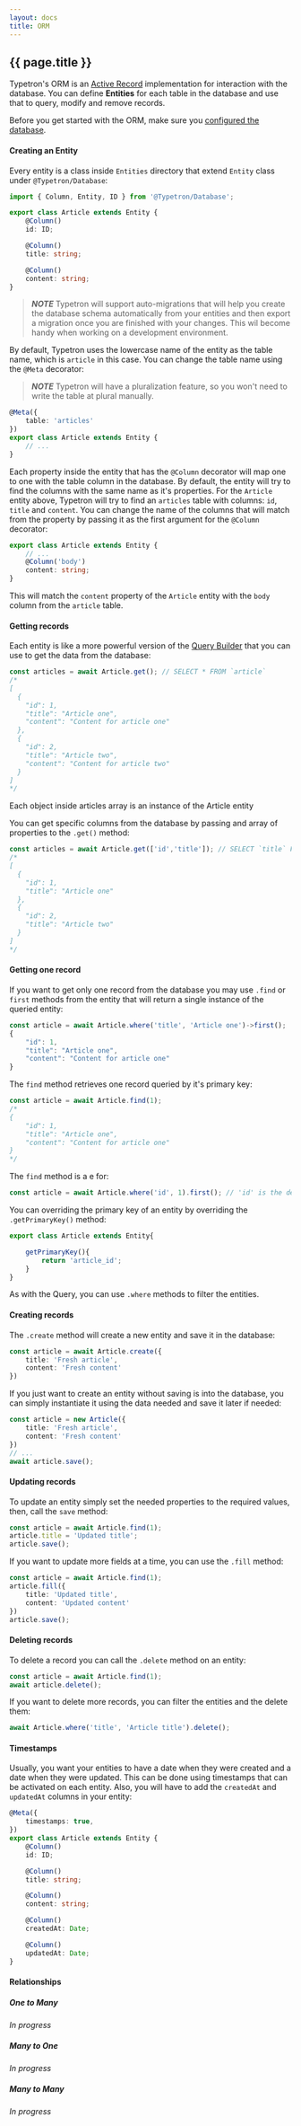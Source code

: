 ```yaml
---
layout: docs
title: ORM
---
```


## {{ page.title }}

Typetron's ORM is an [Active Record](https://en.wikipedia.org/wiki/Active_record_pattern) implementation for
interaction with the database. You can define **Entities** for each table in the database and use that to query,
modify and remove records.

Before you get started with the ORM, make sure you [configured the database](/docs/database).


#### Creating an Entity
Every entity is a class inside `Entities` directory that extend `Entity` class under `@Typetron/Database`:
```ts
import { Column, Entity, ID } from '@Typetron/Database';

export class Article extends Entity {
    @Column()
    id: ID;

    @Column()
    title: string;

    @Column()
    content: string;
}
```

>  **_NOTE_** Typetron will support auto-migrations that will help you create the database schema automatically
> from your entities and then export a migration once you are finished with your changes. This wil become handy
> when working on a development environment.

By default, Typetron uses the lowercase name of the entity as the table name, which is `article` in this
case. You can change the table name using the `@Meta` decorator:

>  **_NOTE_** Typetron will have a pluralization feature, so you won't need to write the table at plural manually.

```ts
@Meta({
    table: 'articles'
})
export class Article extends Entity {
    // ...
}
```

Each property inside the entity that has the `@Column` decorator will map one to one with the table column in
the database. By default, the entity will try to find the columns with the same name as it's properties.
For the `Article` entity above, Typetron will try to find an `articles` table with columns: `id`, `title` and `content`.
You can change the name of the columns that will match from the property by passing it as the first argument
for the `@Column` decorator:

```ts
export class Article extends Entity {
    // ...
    @Column('body')
    content: string;
}
```
This will match the `content` property of the `Article` entity with the `body` column from the `article` table.

#### Getting records
Each entity is like a more powerful version of the [Query Builder](/docs/query-builder) that you can use to
get the data from the database:
```ts
const articles = await Article.get(); // SELECT * FROM `article`
/*
[
  {
    "id": 1,
    "title": "Article one",
    "content": "Content for article one"
  },
  {
    "id": 2,
    "title": "Article two",
    "content": "Content for article two"
  }
]
*/ 
``` 

Each object inside articles array is an instance of the Article entity

You can get specific columns from the database by passing and array of properties to the `.get()` method:

```ts
const articles = await Article.get(['id','title']); // SELECT `title` FROM `article`
/*
[
  {
    "id": 1,
    "title": "Article one"
  },
  {
    "id": 2,
    "title": "Article two"
  }
]
*/ 
``` 

#### Getting one record
If you want to get only one record from the database you may use `.find` or `first` methods from the entity
that will return a single instance of the queried entity:

```ts
const article = await Article.where('title', 'Article one')->first();
{
    "id": 1,
    "title": "Article one",
    "content": "Content for article one"
}
```

The `find` method retrieves one record queried by it's primary key:
```ts
const article = await Article.find(1);
/*
{
    "id": 1,
    "title": "Article one",
    "content": "Content for article one"
}
*/

``` 
The `find` method is a e for:
```ts
const article = await Article.where('id', 1).first(); // 'id' is the default primary key
```  

You can overriding the primary key of an entity by overriding the `.getPrimaryKey()` method:

```ts
export class Article extends Entity{

    getPrimaryKey(){
        return 'article_id';
    }
}
``` 

As with the Query, you can use `.where` methods to filter the entities.

#### Creating records
The `.create` method will create a new entity and save it in the database:
```ts
const article = await Article.create({
    title: 'Fresh article',
    content: 'Fresh content'
})
```
If you just want to create an entity without saving is into the database, you can simply instantiate it using
the data needed and save it later if needed:
```ts
const article = new Article({
    title: 'Fresh article',
    content: 'Fresh content'
})
// ...
await article.save();
```

#### Updating records
To update an entity simply set the needed properties to the required values, then, call the `save` method:

```ts
const article = await Article.find(1);
article.title = 'Updated title';
article.save();
```

If you want to update more fields at a time, you can use the `.fill` method:

```ts
const article = await Article.find(1);
article.fill({
    title: 'Updated title',
    content: 'Updated content'
})
article.save();
```

#### Deleting records
To delete a record you can call the `.delete` method on an entity:
```ts
const article = await Article.find(1);
await article.delete();
```

If you want to delete more records, you can filter the entities and the delete them:
```ts
await Article.where('title', 'Article title').delete();
```

#### Timestamps
Usually, you want your entities to have a date when they were created and a date when they were updated.
This can be done using timestamps that can be activated on each entity. Also, you will have to add the
`createdAt` and `updatedAt` columns in your entity: 
```ts
@Meta({
    timestamps: true,
})
export class Article extends Entity {
    @Column()
    id: ID;

    @Column()
    title: string;

    @Column()
    content: string;

    @Column()
    createdAt: Date;

    @Column()
    updatedAt: Date;
}
```

#### Relationships
##### One to Many
_In progress_
##### Many to One
_In progress_
##### Many to Many
_In progress_
